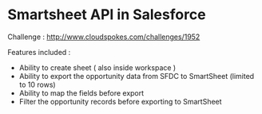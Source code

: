 Smartsheet API in Salesforce
=============================

Challenge : http://www.cloudspokes.com/challenges/1952

Features included : 
* Ability to create sheet ( also inside workspace )
* Ability to export the opportunity data from SFDC to SmartSheet (limited to 10 rows)
* Ability to map the fields before export
* Filter the opportunity records before exporting to SmartSheet
